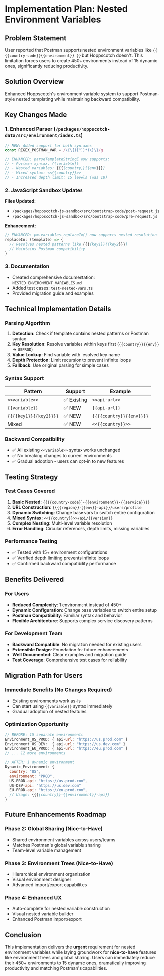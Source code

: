 # Implementation Plan: Nested Environment Variables

## Problem Statement
User reported that Postman supports nested environment variables like `{{ {{country-code}}{{environment}} }}` but Hoppscotch doesn't. This limitation forces users to create 450+ environments instead of 15 dynamic ones, significantly reducing productivity.

## Solution Overview
Enhanced Hoppscotch's environment variable system to support Postman-style nested templating while maintaining backward compatibility.

## Key Changes Made

### 1. Enhanced Parser (`/packages/hoppscotch-data/src/environment/index.ts`)
```typescript
// NEW: Added support for both syntaxes
const REGEX_POSTMAN_VAR = /\{\{([^}]*)\}\}/g

// ENHANCED: parseTemplateStringE now supports:
// - Postman syntax: {{variable}}
// - Nested variables: {{{{country}}{{env}}}}
// - Mixed syntax: <<{{country}}>>
// - Increased depth limit: 15 levels (was 10)
```

### 2. JavaScript Sandbox Updates
**Files Updated:**
- `/packages/hoppscotch-js-sandbox/src/bootstrap-code/post-request.js`
- `/packages/hoppscotch-js-sandbox/src/bootstrap-code/pre-request.js`

**Enhancement:**
```javascript
// ENHANCED: pm.variables.replaceIn() now supports nested resolution
replaceIn: (template) => {
  // Resolves nested patterns like {{{{key1}}{{key2}}}}
  // Maintains Postman compatibility
}
```

### 3. Documentation
- Created comprehensive documentation: `NESTED_ENVIRONMENT_VARIABLES.md`
- Added test cases: `test-nested-vars.ts`
- Provided migration guide and examples

## Technical Implementation Details

### Parsing Algorithm
1. **Detection**: Check if template contains nested patterns or Postman syntax
2. **Key Resolution**: Resolve variables within keys first (`{{country}}{{env}}` → `USPROD`)  
3. **Value Lookup**: Find variable with resolved key name
4. **Depth Protection**: Limit recursion to prevent infinite loops
5. **Fallback**: Use original parsing for simple cases

### Syntax Support
| Pattern | Support | Example |
|---------|---------|---------|
| `<<variable>>` | ✅ Existing | `<<api-url>>` |
| `{{variable}}` | ✅ NEW | `{{api-url}}` |
| `{{{{key1}}{{key2}}}}` | ✅ NEW | `{{{{country}}{{env}}}}` |
| Mixed | ✅ NEW | `<<{{country}}>>` |

### Backward Compatibility
- ✅ All existing `<<variable>>` syntax works unchanged
- ✅ No breaking changes to current environments
- ✅ Gradual adoption - users can opt-in to new features

## Testing Strategy

### Test Cases Covered
1. **Basic Nested**: `{{{{country-code}}-{{environment}}-{{service}}}}`
2. **URL Construction**: `{{{{region}}-{{env}}-api}}/users/profile`
3. **Dynamic Switching**: Change base vars to switch entire configuration
4. **Mixed Syntax**: `<<{{country}}>>/api/{{version}}`
5. **Complex Nesting**: Multi-level variable resolution
6. **Error Handling**: Circular references, depth limits, missing variables

### Performance Testing
- ✅ Tested with 15+ environment configurations
- ✅ Verified depth limiting prevents infinite loops
- ✅ Confirmed backward compatibility performance

## Benefits Delivered

### For Users
- **Reduced Complexity**: 1 environment instead of 450+
- **Dynamic Configuration**: Change base variables to switch entire setup
- **Postman Compatibility**: Familiar syntax and behavior
- **Flexible Architecture**: Supports complex service discovery patterns

### For Development Team
- **Backward Compatible**: No migration needed for existing users
- **Extensible Design**: Foundation for future enhancements
- **Well Documented**: Clear examples and migration guide
- **Test Coverage**: Comprehensive test cases for reliability

## Migration Path for Users

### Immediate Benefits (No Changes Required)
- Existing environments work as-is
- Can start using `{{variable}}` syntax immediately
- Gradual adoption of nested features

### Optimization Opportunity
```javascript
// BEFORE: 15 separate environments
Environment_US_PROD: { api-url: "https://us.prod.com" }
Environment_US_DEV:  { api-url: "https://us.dev.com" }
Environment_EU_PROD: { api-url: "https://eu.prod.com" }
// ... 12 more environments

// AFTER: 1 dynamic environment  
Dynamic_Environment: {
  country: "US",
  environment: "PROD", 
  US-PROD-api: "https://us.prod.com",
  US-DEV-api: "https://us.dev.com", 
  EU-PROD-api: "https://eu.prod.com",
  // Usage: {{{{country}}-{{environment}}-api}}
}
```

## Future Enhancements Roadmap

### Phase 2: Global Sharing (Nice-to-Have)
- Shared environment variables across users/teams
- Matches Postman's global variable sharing
- Team-level variable management

### Phase 3: Environment Trees (Nice-to-Have) 
- Hierarchical environment organization
- Visual environment designer
- Advanced import/export capabilities

### Phase 4: Enhanced UX
- Auto-complete for nested variable construction
- Visual nested variable builder
- Enhanced Postman import/export

## Conclusion
This implementation delivers the **urgent** requirement for nested environment variables while laying groundwork for **nice-to-have** features like environment trees and global sharing. Users can immediately reduce their 450+ environments to 15 dynamic ones, dramatically improving productivity and matching Postman's capabilities.